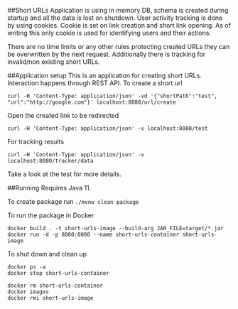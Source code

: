##Short URLs
Application is using in memory DB, schema is created during startup and all the data is lost on shutdown.
User activity tracking is done by using cookies. Cookie is set on link creation and short link opening.
As of writing this only cookie is used for identifying users and their actions.</p>

There are no time limits or any other rules protecting created URLs they can be overwritten by the next request.
Additionally there is tracking for invalid/non existing short URLs. 

##Application setup
This is an application for creating short URLs. Interaction happens through REST API. 
To create a short url
````
curl -H 'Content-Type: application/json' -vd '{"shortPath":"test", "url":"http://google.com"}' localhost:8080/url/create
````
Open the created link to be redirected 
````
curl -H 'Content-Type: application/json' -v localhost:8080/test
````
For tracking results
````
curl -H 'Content-Type: application/json' -v localhost:8080/tracker/data
````
Take a look at the test for more details.


##Running
Requires Java 11.

To create package run `./mvnw clean package`

To run the package in Docker 
````
docker build . -t short-urls-image --build-arg JAR_FILE=target/*.jar
docker run -d -p 8080:8080 --name short-urls-container short-urls-image
````

To shut down and clean up
````
docker ps -a
docker stop short-urls-container

docker rm short-urls-container
docker images
docker rmi short-urls-image
````

